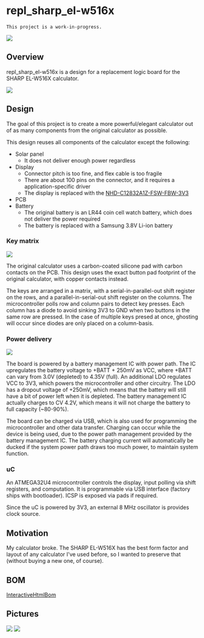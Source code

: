 # repl_sharp_el-w516x
`This project is a work-in-progress.`

![](https://i.imgur.com/ZbZdZu3.png)

## Overview
repl_sharp_el-w516x is a design for a replacement logic board for the SHARP EL-W516X calculator.

![](https://i.imgur.com/QA0KFef.png)

## Design
The goal of this project is to create a more powerful/elegant calculator out of as many components from the original 
calculator as possible.

This design reuses all components of the calculator except the following:
- Solar panel
  - It does not deliver enough power regardless
- Display
  - Connector pitch is too fine, and flex cable is too fragile
  - There are about 100 pins on the connector, and it requires a application-specific driver
  - The display is replaced with the [NHD-C12832A1Z-FSW-FBW-3V3](http://www.newhavendisplay.com/specs/NHD-C12832A1Z-FSW-FBW-3V3.pdf)
- PCB
- Battery
  - The original battery is an LR44 coin cell watch battery, which does not deliver the power required
  - The battery is replaced with a Samsung 3.8V Li-ion battery 

### Key matrix

![](https://i.imgur.com/yNuGJaD.png)

The original calculator uses a carbon-coated silicone pad with carbon contacts on the PCB. This design uses the exact 
button pad footprint of the original calculator, with copper contacts instead.

The keys are arranged in a matrix, with a serial-in-parallel-out shift register on the rows, and a 
parallel-in-serial-out shift register on the columns. The microcontroller polls row and column pairs to detect 
key presses. Each column has a diode to avoid sinking 3V3 to GND when two buttons in the same row are pressed. 
In the case of multiple keys presed at once, ghosting will occur since diodes are only placed on a column-basis.

### Power delivery

![](https://i.imgur.com/vOzgEhQ.png)

The board is powered by a battery management IC with power path. The IC upregulates the battery voltage to +BATT + 250mV as VCC, 
where +BATT can vary from 3.0V (depleted) to 4.35V (full). An additional LDO regulates VCC to 3V3, which powers the 
microcontroller and other circuitry. The LDO has a dropout voltage of +250mV, which means that the battery will still 
have a bit of power left when it is depleted. The battery management IC actually charges to CV 4.2V, which means it 
will not charge the battery to full capacity (~80-90%).

The board can be charged via USB, which is also used for programming the microcontroller and other data transfer. 
Charging can occur while the device is being used, due to the power path management provided by the battery management 
IC. The battery charging current will automatically be ducked if the system power path draws too much power, to 
maintain system function. 

### uC
An ATMEGA32U4 microcontroller controls the display, input polling via shift registers, and computation. It is 
programmable via USB interface (factory ships with bootloader). ICSP is exposed via pads if required. 

Since the uC is powered by 3V3, an external 8 MHz oscillator is provides clock source.

## Motivation
My calculator broke. The SHARP EL-W516X has the best form factor and layout of any calculator I've used before, so 
I wanted to preserve that (without buying a new one, of course).

## BOM
[InteractiveHtmlBom](https://rawcdn.githack.com/Netdex/repl_sharp_el-w516x/a8375ae9503bf02624d4f8ea63de76c292f4108a/kicad/bom/ibom.html)
## Pictures
![](https://i.imgur.com/iC0rI9Z.png)
![](https://i.imgur.com/7qBPTp5.png)
